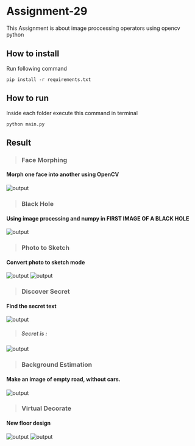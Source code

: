 # Assignment-29
This Assignment is about image proccessing operators using opencv python

## How to install 
Run following command
```
pip install -r requirements.txt
```

## How to run

Inside each folder execute this command in terminal 
```
python main.py
```

## Result
> ### Face Morphing
#### Morph one face into another using OpenCV
![output](Face_Morphing/output/result.jpg) 


> ### Black Hole
#### Using image processing and numpy in FIRST IMAGE OF A BLACK HOLE
![output](Black_Hole/output/result.jpg)


> ### Photo to Sketch
#### Convert photo to sketch mode
![output](Photo_Sketch/input/me.jpg)
![output](Photo_Sketch/output/sketch.jpg)


> ### Discover Secret
#### Find the secret text
![output](Secret/input/secret.jpg)
> ##### Secret is :
![output](Secret/output/result.jpg)


> ### Background Estimation
#### Make an image of empty road, without cars.
![output](Background_Estimation/output/result.jpg)

> ### Virtual Decorate
#### New floor design
![output](Virtual_Decorate/input/home.jpg)
![output](Virtual_Decorate/output/result.jpg)

